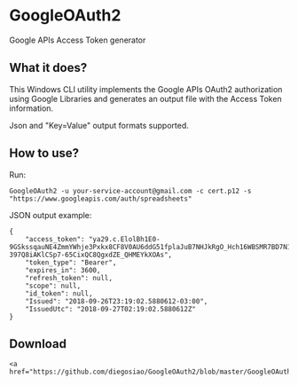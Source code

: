 # GoogleOAuth2
Google APIs Access Token generator

## What it does?

This Windows CLI utility implements the Google APIs OAuth2 authorization using Google Libraries and generates an output file with the Access Token information.

Json and "Key=Value" output formats supported.

## How to use?
Run:

    GoogleOAuth2 -u your-service-account@gmail.com -c cert.p12 -s "https://www.googleapis.com/auth/spreadsheets"

JSON output example:

    {
        "access_token": "ya29.c.ElolBh1E0-9GSkssqauNE4ZmmYWhje3Pxkx8CF8V0AU6ddG51fplaJuB7NHJkRgO_Hch16WBSMR7BD7N14B-397Q8iAKlCSp7-65CixQC8QgxdZE_QHMEYkXOAs",
        "token_type": "Bearer",
        "expires_in": 3600,
        "refresh_token": null,
        "scope": null,
        "id_token": null,
        "Issued": "2018-09-26T23:19:02.5880612-03:00",
        "IssuedUtc": "2018-09-27T02:19:02.5880612Z"
    }

## Download

    <a href="https://github.com/diegosiao/GoogleOAuth2/blob/master/GoogleOAuth2/downloads/GoogleOAuth2.exe">GoogleOAuth2.exe</a>
